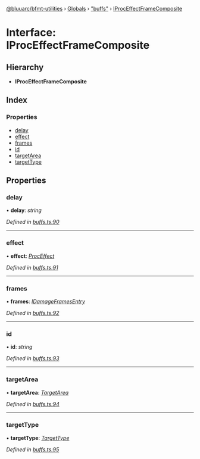 [@bluuarc/bfmt-utilities](../README.md) › [Globals](../globals.md) › ["buffs"](../modules/_buffs_.md) › [IProcEffectFrameComposite](_buffs_.iproceffectframecomposite.md)

# Interface: IProcEffectFrameComposite

## Hierarchy

* **IProcEffectFrameComposite**

## Index

### Properties

* [delay](_buffs_.iproceffectframecomposite.md#delay)
* [effect](_buffs_.iproceffectframecomposite.md#effect)
* [frames](_buffs_.iproceffectframecomposite.md#frames)
* [id](_buffs_.iproceffectframecomposite.md#id)
* [targetArea](_buffs_.iproceffectframecomposite.md#targetarea)
* [targetType](_buffs_.iproceffectframecomposite.md#targettype)

## Properties

###  delay

• **delay**: *string*

*Defined in [buffs.ts:90](https://github.com/BluuArc/bfmt-utilities/blob/71cd4d1/src/buffs.ts#L90)*

___

###  effect

• **effect**: *[ProcEffect](../modules/_datamine_types_.md#proceffect)*

*Defined in [buffs.ts:91](https://github.com/BluuArc/bfmt-utilities/blob/71cd4d1/src/buffs.ts#L91)*

___

###  frames

• **frames**: *[IDamageFramesEntry](_datamine_types_.idamageframesentry.md)*

*Defined in [buffs.ts:92](https://github.com/BluuArc/bfmt-utilities/blob/71cd4d1/src/buffs.ts#L92)*

___

###  id

• **id**: *string*

*Defined in [buffs.ts:93](https://github.com/BluuArc/bfmt-utilities/blob/71cd4d1/src/buffs.ts#L93)*

___

###  targetArea

• **targetArea**: *[TargetArea](../enums/_datamine_types_.targetarea.md)*

*Defined in [buffs.ts:94](https://github.com/BluuArc/bfmt-utilities/blob/71cd4d1/src/buffs.ts#L94)*

___

###  targetType

• **targetType**: *[TargetType](../enums/_datamine_types_.targettype.md)*

*Defined in [buffs.ts:95](https://github.com/BluuArc/bfmt-utilities/blob/71cd4d1/src/buffs.ts#L95)*
